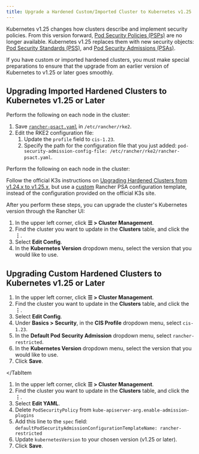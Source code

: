 ```yaml
---
title: Upgrade a Hardened Custom/Imported Cluster to Kubernetes v1.25
---
```


Kubernetes v1.25 changes how clusters describe and implement security policies. From this version forward, [Pod Security Policies (PSPs)](https://kubernetes.io/docs/concepts/security/pod-security-policy/) are no longer available. Kubernetes v1.25 replaces them with new security objects: [Pod Security Standards (PSS)](https://kubernetes.io/docs/concepts/security/pod-security-standards/), and [Pod Security Admissions (PSAs)](https://kubernetes.io/docs/concepts/security/pod-security-admission/). 

If you have custom or imported hardened clusters, you must make special preparations to ensure that the upgrade from an earlier version of Kubernetes to v1.25 or later goes smoothly.

## Upgrading Imported Hardened Clusters to Kubernetes v1.25 or Later

<Tabs groupId="k8s-distro">
<TabItem value="RKE2" default>

Perform the following on each node in the cluster: 
1. Save [`rancher-psact.yaml`](./rancher-psact.yaml) in `/etc/rancher/rke2`.
1. Edit the RKE2 configuration file:
   1. Update the `profile` field to `cis-1.23`.
   1. Specify the path for the configuration file that you just added: `pod-security-admission-config-file: /etc/rancher/rke2/rancher-psact.yaml`.
  
</TabItem>
<TabItem value="K3s">

Perform the following on each node in the cluster:

Follow the official K3s instructions on [Upgrading Hardened Clusters from v1.24.x to v1.25.x](https://docs.k3s.io/known-issues#hardened-125), but use a [custom](./rancher-psact.yaml) Rancher PSA configuration template, instead of the configuration provided on the official K3s site.
</TabItem>
</Tabs>

After you perform these steps, you can upgrade the cluster's Kubernetes version through the Rancher UI:

1. In the upper left corner, click **☰ > Cluster Management**.
1. Find the cluster you want to update in the **Clusters** table, and click the **⋮**.
1. Select **Edit Config**.
1. In the **Kubernetes Version** dropdown menu, select the version that you would like to use.

## Upgrading Custom Hardened Clusters to Kubernetes v1.25 or Later

<Tabs groupId="k8s-distro">
<TabItem value="RKE2" default>

1. In the upper left corner, click **☰ > Cluster Management**.
1. Find the cluster you want to update in the **Clusters** table, and click the **⋮**.
1. Select **Edit Config**.
1. Under **Basics > Security**, in the **CIS Profile** dropdown menu, select `cis-1.23`. 
1. In the **Default Pod Security Admission** dropdown menu, select `rancher-restricted`.
1. In the **Kubernetes Version** dropdown menu, select the version that you would like to use.
1. Click **Save**.

</TabItem
<TabItem value="K3s">

1. In the upper left corner, click **☰ > Cluster Management**.
1. Find the cluster you want to update in the **Clusters** table, and click the **⋮**.
1. Select **Edit YAML**.
1. Delete `PodSecurityPolicy` from `kube-apiserver-arg.enable-admission-plugins`
1. Add this line to the `spec` field: `defaultPodSecurityAdmissionConfigurationTemplateName: rancher-restricted`
1. Update `kubernetesVersion` to your chosen version (v1.25 or later).
1. Click **Save**.

</TabItem>
</Tabs>